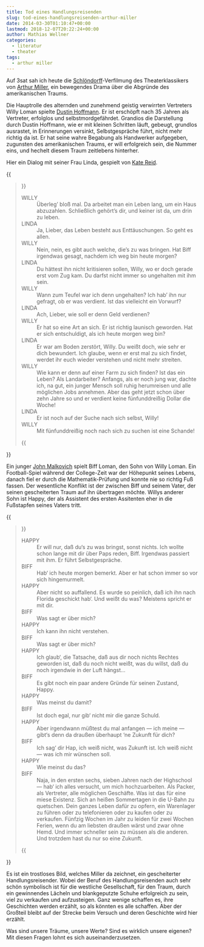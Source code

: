 ```yaml
---
title: Tod eines Handlungsreisenden
slug: tod-eines-handlungsreisenden-arthur-miller
date: 2014-03-30T01:10:47+00:00
lastmod: 2018-12-07T20:22:24+00:00
author: Mathias Wellner
categories:
  - literatur
  - theater
tags:
  - arthur miller
---
```

Auf 3sat sah ich heute die [Schlöndorff](http://de.wikipedia.org/wiki/Volker_Schl%C3%B6ndorff)-Verfilmung des Theaterklassikers von [Arthur Miller](http://de.wikipedia.org/wiki/Arthur_Miller), ein bewegendes Drama über die Abgründe des amerikanischen Traums.
<!--more-->

Die Hauptrolle des alternden und zunehmend geistig verwirrten Vertreters Willy Loman spielte [Dustin Hoffmann](http://de.wikipedia.org/wiki/Dustin_Hoffman). Er ist erschöpft nach 35 Jahren als Vertreter, erfolglos und selbstmordgefährdet. Grandios die Darstellung durch Dustin Hoffmann, wie er mit kleinen Schritten läuft, gebeugt, grundlos ausrastet, in Erinnerungen versinkt, Selbstgespräche führt, nicht mehr richtig da ist. Er hat seine wahre Begabung als Handwerker aufgegeben, zugunsten des amerikanischen Traums, er will erfolgreich sein, die Nummer eins, und hechelt diesem Traum zeitlebens hinterher. 

Hier ein Dialog mit seiner Frau Linda, gespielt von [Kate Reid](http://de.wikipedia.org/wiki/Kate_Reid).

{{<blockquote>}}
<dl>
  <dt>WILLY</dt>
  <dd>Überleg’ bloß mal. Da arbeitet man ein Leben lang, um ein Haus abzuzahlen. Schließlich gehört’s dir, und keiner ist da, um drin zu leben.</dd>
  <dt>LINDA</dt>
  <dd>Ja, Lieber, das Leben besteht aus Enttäuschungen. So geht es allen.</dd>
  <dt>WILLY</dt>
  <dd>Nein, nein, es gibt auch welche, die’s zu was bringen. Hat Biff irgendwas gesagt, nachdem ich weg bin heute morgen?</dd>
  <dt>LINDA</dt>
  <dd>Du hättest ihn nicht kritisieren sollen, Willy, wo er doch gerade erst vom Zug kam. Du darfst nicht immer so ungehalten mit ihm sein.</dd>
  <dt>WILLY</dt>
  <dd>Wann zum Teufel war ich denn ungehalten? Ich hab’ ihn nur gefragt, ob er was verdient. Ist das vielleicht ein Vorwurf?</dd>
  <dt>LINDA</dt>
  <dd>Ach, Lieber, wie soll er denn Geld verdienen?</dd>
  <dt>WILLY</dt>
  <dd>Er hat so eine Art an sich. Er ist richtig launisch geworden. Hat er sich entschuldigt, als ich heute morgen weg bin?</dd>
  <dt>LINDA</dt>
  <dd>Er war am Boden zerstört, Willy. Du weißt doch, wie sehr er dich bewundert. Ich glaube, wenn er erst mal zu sich findet, werdet ihr euch wieder verstehen und nicht mehr streiten.</dd>
  <dt>WILLY</dt>
  <dd>Wie kann er denn auf einer Farm zu sich finden? Ist das ein Leben? Als Landarbeiter? Anfangs, als er noch jung war, dachte ich, na gut, ein junger Mensch soll ruhig herumreisen und alle möglichen Jobs annehmen. Aber das geht jetzt schon über zehn Jahre so und er verdient keine fünfunddreißig Dollar die Woche!</dd>
  <dt>LINDA</dt>
  <dd>Er ist noch auf der Suche nach sich selbst, Willy!</dd>
  <dt>WILLY</dt>
  <dd>Mit fünfunddreißig noch nach sich zu suchen ist eine Schande!</dd>
</dl>
{{</blockquote>}}

Ein junger [John Malkovich](http://de.wikipedia.org/wiki/John_Malkovich) spielt Biff Loman, den Sohn von Willy Loman. Ein Football-Spiel während der College-Zeit war der Höhepunkt seines Lebens, danach fiel er durch die Mathematik-Prüfung und konnte nie so richtig Fuß fassen. Der wesentliche Konflikt ist der zwischen Biff und seinem Vater, der seinen gescheiterten Traum auf ihn übertragen möchte. Willys anderer Sohn ist Happy, der als Assistent des ersten Assitenten eher in die Fußstapfen seines Vaters tritt. 

{{<blockquote>}}
<dl>
  <dt>HAPPY</dt><dd> Er will nur, daß du‘s zu was bringst, sonst nichts. Ich wollte schon lange mit dir über Paps reden, Biff. Irgendwas passiert mit ihm. Er führt Selbstgespräche.</dd>  
  <dt>BIFF</dt><dd> Hab‘ ich heute morgen bemerkt. Aber er hat schon immer so vor sich hingemurmelt.</dd>
  <dt>HAPPY</dt><dd> Aber nicht so auffallend. Es wurde so peinlich, daß ich ihn nach Florida geschickt hab‘. Und weißt du was? Meistens spricht er mit dir.</dd>
  <dt>BIFF</dt><dd> Was sagt er über mich?</dd>
  <dt>HAPPY</dt><dd> Ich kann ihn nicht verstehen.</dd>  
  <dt>BIFF</dt><dd> Was sagt er über mich?</dd>  
  <dt>HAPPY</dt><dd> Ich glaub‘, die Tatsache, daß aus dir noch nichts Rechtes geworden ist, daß du noch nicht weißt, was du willst, daß du noch irgendwie in der Luft hängst&#8230;</dd>  
  <dt>BIFF</dt><dd> Es gibt noch ein paar andere Gründe für seinen Zustand, Happy.</dd> 
  <dt>HAPPY</dt><dd> Was meinst du damit?</dd>  
  <dt>BIFF</dt><dd> Ist doch egal, nur gib‘ nicht mir die ganze Schuld.</dd>  
  <dt>HAPPY</dt><dd> Aber irgendwann müßtest du mal anfangen — ich meine — gibt‘s denn da draußen überhaupt ‘ne Zukunft für dich?</dd>  
  <dt>BIFF</dt><dd> Ich sag‘ dir Hap, ich weiß nicht, was Zukunft ist. Ich weiß nicht — was ich mir wünschen soll.</dd>  
  <dt>HAPPY</dt><dd> Wie meinst du das?</dd>  
  <dt>BIFF</dt><dd> Naja, in den ersten sechs, sieben Jahren nach der Highschool — hab‘ ich alles versucht, um mich hochzuarbeiten. Als Packer, als Vertreter, alle möglichen Geschäfte. Was ist das für eine miese Existenz. Sich an heißen Sommertagen in die U-Bahn zu quetschen. Dein ganzes Leben dafür zu opfern, ein Warenlager zu führen oder zu telefonieren oder zu kaufen oder zu verkaufen. Fünfzig Wochen im Jahr zu leiden für zwei Wochen Ferien, wenn du am liebsten draußen wärst und zwar ohne Hemd. Und immer schneller sein zu müssen als die anderen. Und trotzdem hast du nur so eine Zukunft. </dd>
</dl>
{{</blockquote>}}

Es ist ein trostloses Bild, welches Miller da zeichnet, ein gescheiterter Handlungsreisender. Wobei der Beruf des Handlungsreisenden auch sehr schön symbolisch ist für die westliche Gesellschaft, für den Traum, durch ein gewinnendes Lächeln und blankgeputzte Schuhe erfolgreich zu sein, viel zu verkaufen und aufzusteigen. Ganz wenige schaffen es, ihre Geschichten werden erzählt, so als könnten es alle schaffen. Aber der Großteil bleibt auf der Strecke beim Versuch und deren Geschichte wird hier erzählt. 

Was sind unsere Träume, unsere Werte? Sind es wirklich unsere eigenen? Mit diesen Fragen lohnt es sich auseinanderzusetzen.